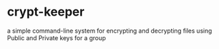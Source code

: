 # crypt-keeper
a simple command-line system for encrypting and decrypting files using Public and Private keys for a group
